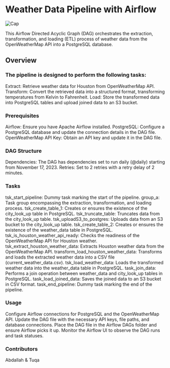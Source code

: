 # Weather Data Pipeline with Airflow
![Cap](https://github.com/AbdallahAmr3398/openweather_airflow_project/assets/141870604/d58dac9c-be4f-470d-8682-4579486f3a23)


This Airflow Directed Acyclic Graph (DAG) orchestrates the extraction, transformation, and loading (ETL) process of weather data from the OpenWeatherMap API into a PostgreSQL database.

## Overview
### The pipeline is designed to perform the following tasks:
Extract: Retrieve weather data for Houston from OpenWeatherMap API.
Transform: Convert the retrieved data into a structured format, transforming temperatures from Kelvin to Fahrenheit.
Load: Store the transformed data into PostgreSQL tables and upload joined data to an S3 bucket.
### Prerequisites
 Airflow: Ensure you have Apache Airflow installed.
 PostgreSQL: Configure a PostgreSQL database and update the connection details in the DAG file.
 OpenWeatherMap API Key: Obtain an API key and update it in the DAG file.
### DAG Structure
 Dependencies: The DAG has dependencies set to run daily (@daily) starting from November 17, 2023.
 Retries: Set to 2 retries with a retry delay of 2 minutes.
### Tasks
tsk_start_pipeline: Dummy task marking the start of the pipeline.
    group_a: Task group encompassing the extraction, transformation, and loading process.
        tsk_create_table_1: Creates or ensures the existence of the city_look_up table in PostgreSQL.
        tsk_truncate_table: Truncates data from the city_look_up table.
        tsk_uploadS3_to_postgres: Uploads data from an S3 bucket to the city_look_up table.
        tsk_create_table_2: Creates or ensures the existence of the weather_data table in PostgreSQL.
        tsk_is_houston_weather_api_ready: Checks the readiness of the OpenWeatherMap API for Houston weather.
        tsk_extract_houston_weather_data: Extracts Houston weather data from the OpenWeatherMap API.
        transform_load_houston_weather_data: Transforms and loads the extracted weather data into a CSV file (current_weather_data.csv).
        tsk_load_weather_data: Loads the transformed weather data into the weather_data table in PostgreSQL.
    task_join_data: Performs a join operation between weather_data and city_look_up tables in PostgreSQL.
    task_load_joined_data: Saves the joined data to an S3 bucket in CSV format.
    task_end_pipeline: Dummy task marking the end of the pipeline.
### Usage
Configure Airflow connections for PostgreSQL and the OpenWeatherMap API.
Update the DAG file with the necessary API keys, file paths, and database connections.
Place the DAG file in the Airflow DAGs folder and ensure Airflow picks it up.
Monitor the Airflow UI to observe the DAG runs and task statuses.
### Contributors
 Abdallah & Tuqa


